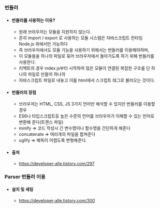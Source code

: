 ### 번들러
-   #### 번들러를 사용하는 이유?
    - 원래 브라우저는 모듈을 지원하지 않는다.
    - 흔히 import / export 로 사용하는 모듈 시스템은 자바스크립트 런타임 Node.js 위에서만 가능하다
    - 즉 브라우저에서도 모듈 기능을 사용하기 위해서는 번들러를 이용해야하며,
    - 이 모듈들을 하나의 파일로 묶어 브라우저에서 돌아가도록 하기 위해 번들러를 사용한다.
    - 리액트의 경우 index.js부터 시작하여 많은 모듈이 연결된 복잡한 구조를 단 하나의 파일로 만들어 하나의
    - 자바스크립트 파일로 내놓고 이를 html에서 스크립트 태그로 불러오는 것이다.

- #### 번들러의 장점
    - 브라우저는 HTML, CSS, JS 3가지 언어만 해석할 수 있지만 번들러를 이용할 경우
    - ES6나 타입스크립트등 높은 수준의 언어를 브라우저가 이해할 수 있는 언어로 변환해 준다(트랜스 파일)
    - minify => 코드 작성시 긴 변수명이나 함수명을 간단하게 해준다
    - concatenate => 여러개의 파일을 합쳐준다
    - uglify => 해독이 어렵도록 변형해준다.

- #### 출처 
    - https://developer-alle.tistory.com/297

### Parser 번들러 이용
- #### 설치 및 세팅
    -   https://developer-alle.tistory.com/300